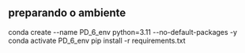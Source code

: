 ## preparando o ambiente
conda create --name PD_6_env python=3.11 --no-default-packages -y
conda activate PD_6_env
pip install -r requirements.txt